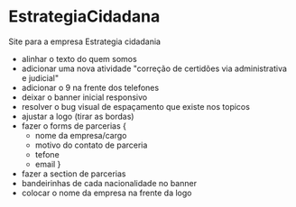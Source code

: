 # EstrategiaCidadana
Site para a empresa Estrategia cidadania 

- alinhar o texto do quem somos 
- adicionar uma nova atividade "correção de certidões via administrativa e judicial"
- adicionar o 9 na frente dos telefones 
- deixar o banner inicial responsivo 
- resolver o bug visual de espaçamento que existe nos topicos 
- ajustar a logo (tirar as bordas)
- fazer o forms de parcerias {
    - nome da empresa/cargo
    - motivo do contato de parceria
    - tefone
    - email
}
- fazer a section de parcerias 
- bandeirinhas de cada nacionalidade no banner 
- colocar o nome da empresa na frente da logo